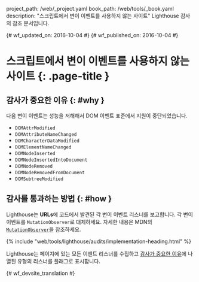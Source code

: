 project_path: /web/_project.yaml
book_path: /web/tools/_book.yaml
description: "스크립트에서 변이 이벤트를 사용하지 않는 사이트" Lighthouse 감사의 참조 문서입니다.

{# wf_updated_on: 2016-10-04 #}
{# wf_published_on: 2016-10-04 #}

# 스크립트에서 변이 이벤트를 사용하지 않는 사이트  {: .page-title }

## 감사가 중요한 이유 {: #why }

다음 변이 이벤트는 성능을 저해해서 DOM 이벤트 표준에서 지원이 중단되었습니다.


* `DOMAttrModified`
* `DOMAttributeNameChanged`
* `DOMCharacterDataModified`
* `DOMElementNameChanged`
* `DOMNodeInserted`
* `DOMNodeInsertedIntoDocument`
* `DOMNodeRemoved`
* `DOMNodeRemovedFromDocument`
* `DOMSubtreeModified`

## 감사를 통과하는 방법 {: #how }

Lighthouse는 **URLs**에 코드에서 발견된 각 변이 이벤트 리스너를
보고합니다. 각 변이 이벤트를 `MutationObserver`로 대체하세요.
자세한 내용은 MDN의 [`MutationObserver`][mdn]을 참조하세요.

[mdn]: https://developer.mozilla.org/en-US/docs/Web/API/MutationObserver

{% include "web/tools/lighthouse/audits/implementation-heading.html" %}

Lighthouse는 페이지에 있는 모든 이벤트 리스너를 수집하고
[감사가 중요한
이유](#why)에 나열된 유형의 리스너를 플래그로 표시합니다.


{# wf_devsite_translation #}
